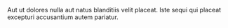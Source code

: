 Aut ut dolores nulla aut natus blanditiis velit placeat.
Iste sequi qui placeat excepturi accusantium autem pariatur.